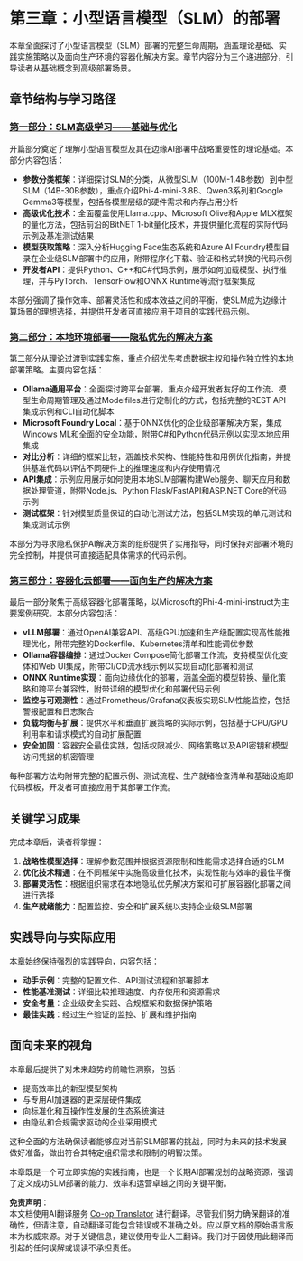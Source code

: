 <!--
CO_OP_TRANSLATOR_METADATA:
{
  "original_hash": "6cf75ae5b01949656a3ad41425c7ffe4",
  "translation_date": "2025-07-22T04:49:51+00:00",
  "source_file": "Module03/README.md",
  "language_code": "zh"
}
-->
# 第三章：小型语言模型（SLM）的部署

本章全面探讨了小型语言模型（SLM）部署的完整生命周期，涵盖理论基础、实践实施策略以及面向生产环境的容器化解决方案。章节内容分为三个递进部分，引导读者从基础概念到高级部署场景。

## 章节结构与学习路径

### **[第一部分：SLM高级学习——基础与优化](./01.SLMAdvancedLearning.md)**
开篇部分奠定了理解小型语言模型及其在边缘AI部署中战略重要性的理论基础。本部分内容包括：

- **参数分类框架**：详细探讨SLM的分类，从微型SLM（100M-1.4B参数）到中型SLM（14B-30B参数），重点介绍Phi-4-mini-3.8B、Qwen3系列和Google Gemma3等模型，包括各模型层级的硬件需求和内存占用分析
- **高级优化技术**：全面覆盖使用Llama.cpp、Microsoft Olive和Apple MLX框架的量化方法，包括前沿的BitNET 1-bit量化技术，并提供量化流程的实际代码示例及基准测试结果
- **模型获取策略**：深入分析Hugging Face生态系统和Azure AI Foundry模型目录在企业级SLM部署中的应用，附带程序化下载、验证和格式转换的代码示例
- **开发者API**：提供Python、C++和C#代码示例，展示如何加载模型、执行推理，并与PyTorch、TensorFlow和ONNX Runtime等流行框架集成

本部分强调了操作效率、部署灵活性和成本效益之间的平衡，使SLM成为边缘计算场景的理想选择，并提供开发者可直接应用于项目的实践代码示例。

### **[第二部分：本地环境部署——隐私优先的解决方案](./02.DeployingSLMinLocalEnv.md)**
第二部分从理论过渡到实践实施，重点介绍优先考虑数据主权和操作独立性的本地部署策略。主要内容包括：

- **Ollama通用平台**：全面探讨跨平台部署，重点介绍开发者友好的工作流、模型生命周期管理及通过Modelfiles进行定制化的方式，包括完整的REST API集成示例和CLI自动化脚本
- **Microsoft Foundry Local**：基于ONNX优化的企业级部署解决方案，集成Windows ML和全面的安全功能，附带C#和Python代码示例以实现本地应用集成
- **对比分析**：详细的框架比较，涵盖技术架构、性能特性和用例优化指南，并提供基准代码以评估不同硬件上的推理速度和内存使用情况
- **API集成**：示例应用展示如何使用本地SLM部署构建Web服务、聊天应用和数据处理管道，附带Node.js、Python Flask/FastAPI和ASP.NET Core的代码示例
- **测试框架**：针对模型质量保证的自动化测试方法，包括SLM实现的单元测试和集成测试示例

本部分为寻求隐私保护AI解决方案的组织提供了实用指导，同时保持对部署环境的完全控制，并提供可直接适配具体需求的代码示例。

### **[第三部分：容器化云部署——面向生产的解决方案](./03.DeployingSLMinCloud.md)**
最后一部分聚焦于高级容器化部署策略，以Microsoft的Phi-4-mini-instruct为主要案例研究。本部分内容包括：

- **vLLM部署**：通过OpenAI兼容API、高级GPU加速和生产级配置实现高性能推理优化，附带完整的Dockerfile、Kubernetes清单和性能调优参数
- **Ollama容器编排**：通过Docker Compose简化部署工作流，支持模型优化变体和Web UI集成，附带CI/CD流水线示例以实现自动化部署和测试
- **ONNX Runtime实现**：面向边缘优化的部署，涵盖全面的模型转换、量化策略和跨平台兼容性，附带详细的模型优化和部署代码示例
- **监控与可观测性**：通过Prometheus/Grafana仪表板实现SLM性能监控，包括警报配置和日志聚合
- **负载均衡与扩展**：提供水平和垂直扩展策略的实际示例，包括基于CPU/GPU利用率和请求模式的自动扩展配置
- **安全加固**：容器安全最佳实践，包括权限减少、网络策略以及API密钥和模型访问凭据的机密管理

每种部署方法均附带完整的配置示例、测试流程、生产就绪检查清单和基础设施即代码模板，开发者可直接应用于其部署工作流。

## 关键学习成果

完成本章后，读者将掌握：

1. **战略性模型选择**：理解参数范围并根据资源限制和性能需求选择合适的SLM
2. **优化技术精通**：在不同框架中实施高级量化技术，实现性能与效率的最佳平衡
3. **部署灵活性**：根据组织需求在本地隐私优先解决方案和可扩展容器化部署之间进行选择
4. **生产就绪能力**：配置监控、安全和扩展系统以支持企业级SLM部署

## 实践导向与实际应用

本章始终保持强烈的实践导向，内容包括：

- **动手示例**：完整的配置文件、API测试流程和部署脚本
- **性能基准测试**：详细比较推理速度、内存使用和资源需求
- **安全考量**：企业级安全实践、合规框架和数据保护策略
- **最佳实践**：经过生产验证的监控、扩展和维护指南

## 面向未来的视角

本章最后提供了对未来趋势的前瞻性洞察，包括：

- 提高效率比的新型模型架构
- 与专用AI加速器的更深层硬件集成
- 向标准化和互操作性发展的生态系统演进
- 由隐私和合规需求驱动的企业采用模式

这种全面的方法确保读者能够应对当前SLM部署的挑战，同时为未来的技术发展做好准备，做出符合其特定组织需求和限制的明智决策。

本章既是一个可立即实施的实践指南，也是一个长期AI部署规划的战略资源，强调了定义成功SLM部署的能力、效率和运营卓越之间的关键平衡。

**免责声明**：  
本文档使用AI翻译服务 [Co-op Translator](https://github.com/Azure/co-op-translator) 进行翻译。尽管我们努力确保翻译的准确性，但请注意，自动翻译可能包含错误或不准确之处。应以原文档的原始语言版本为权威来源。对于关键信息，建议使用专业人工翻译。我们对于因使用此翻译而引起的任何误解或误读不承担责任。